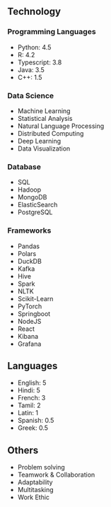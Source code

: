 ## Technology

### Programming Languages

- Python: 4.5
- R: 4.2
- Typescript: 3.8
- Java: 3.5
- C++: 1.5

### Data Science
- Machine Learning
- Statistical Analysis
- Natural Language Processing
- Distributed Computing
- Deep Learning
- Data Visualization

### Database
- SQL
- Hadoop
- MongoDB
- ElasticSearch
- PostgreSQL

### Frameworks
- Pandas
- Polars
- DuckDB
- Kafka
- Hive
- Spark
- NLTK
- Scikit-Learn
- PyTorch
- Springboot
- NodeJS
- React
- Kibana
- Grafana

## Languages
- English: 5
- Hindi: 5
- French: 3
- Tamil: 2
- Latin: 1
- Spanish: 0.5
- Greek: 0.5

## Others
- Problem solving
- Teamwork & Collaboration
- Adaptability
- Multitasking
- Work Ethic